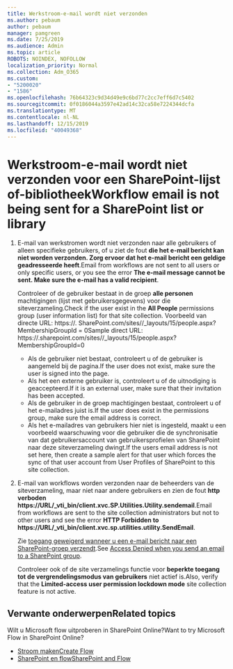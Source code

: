 ```yaml
---
title: Werkstroom-e-mail wordt niet verzonden
ms.author: pebaum
author: pebaum
manager: pamgreen
ms.date: 7/25/2019
ms.audience: Admin
ms.topic: article
ROBOTS: NOINDEX, NOFOLLOW
localization_priority: Normal
ms.collection: Adm_O365
ms.custom:
- "5200020"
- "1586"
ms.openlocfilehash: 76b64323c9d34d49e9c6bd77c2cc7eff6d7c5402
ms.sourcegitcommit: 0f0186044a3597e42ad14c32ca58e7224344dcfa
ms.translationtype: MT
ms.contentlocale: nl-NL
ms.lasthandoff: 12/15/2019
ms.locfileid: "40049368"
---
```

# <a name="workflow-email-is-not-being-sent-for-a-sharepoint-list-or-library"></a><span data-ttu-id="418dd-102">Werkstroom-e-mail wordt niet verzonden voor een SharePoint-lijst of-bibliotheek</span><span class="sxs-lookup"><span data-stu-id="418dd-102">Workflow email is not being sent for a SharePoint list or library</span></span>

1. <span data-ttu-id="418dd-103">E-mail van werkstromen wordt niet verzonden naar alle gebruikers of alleen specifieke gebruikers, of u ziet de fout **die het e-mail bericht kan niet worden verzonden. Zorg ervoor dat het e-mail bericht een geldige geadresseerde heeft**.</span><span class="sxs-lookup"><span data-stu-id="418dd-103">Email from workflows are not sent to all users or only specific users, or you see the error **The e-mail message cannot be sent. Make sure the e-mail has a valid recipient**.</span></span>

    <span data-ttu-id="418dd-104">Controleer of de gebruiker bestaat in de groep **alle personen** machtigingen (lijst met gebruikersgegevens) voor die siteverzameling.</span><span class="sxs-lookup"><span data-stu-id="418dd-104">Check if the user exist in the **All People** permissions group (user information list) for that site collection.</span></span>  <span data-ttu-id="418dd-105">Voorbeeld van directe URL<tenant>: https://<sitename>. SharePoint.com/sites//_layouts/15/people.aspx? MembershipGroupId = 0</span><span class="sxs-lookup"><span data-stu-id="418dd-105">Sample direct URL: https://<tenant>.sharepoint.com/sites/<sitename>/_layouts/15/people.aspx?MembershipGroupId=0</span></span>

    - <span data-ttu-id="418dd-106">Als de gebruiker niet bestaat, controleert u of de gebruiker is aangemeld bij de pagina.</span><span class="sxs-lookup"><span data-stu-id="418dd-106">If the user does not exist, make sure the user is signed into the page.</span></span> 
    - <span data-ttu-id="418dd-107">Als het een externe gebruiker is, controleert u of de uitnodiging is geaccepteerd.</span><span class="sxs-lookup"><span data-stu-id="418dd-107">If it is an external user, make sure that their invitation has been accepted.</span></span>
    - <span data-ttu-id="418dd-108">Als de gebruiker in de groep machtigingen bestaat, controleert u of het e-mailadres juist is.</span><span class="sxs-lookup"><span data-stu-id="418dd-108">If the user does exist in the permissions group, make sure the email address is correct.</span></span>
    - <span data-ttu-id="418dd-109">Als het e-mailadres van gebruikers hier niet is ingesteld, maakt u een voorbeeld waarschuwing voor die gebruiker die de synchronisatie van dat gebruikersaccount van gebruikersprofielen van SharePoint naar deze siteverzameling dwingt.</span><span class="sxs-lookup"><span data-stu-id="418dd-109">If the users email address is not set here, then create a sample alert for that user which forces the sync of that user account from User Profiles of SharePoint to this site collection.</span></span>
 
2. <span data-ttu-id="418dd-110">E-mail van workflows worden verzonden naar de beheerders van de siteverzameling, maar niet naar andere gebruikers en zien de fout **http verboden <span>https:</span>//URL/_vti_bin/client.xvc.SP.Utilities.Utility.sendemail**.</span><span class="sxs-lookup"><span data-stu-id="418dd-110">Email from workflows are sent to the site collection administrators but not to other users and see the error **HTTP Forbidden to <span>https:</span>//URL/_vti_bin/client.xvc.sp.utilities.utility.SendEmail**.</span></span>
 

    <span data-ttu-id="418dd-111">Zie [toegang geweigerd wanneer u een e-mail bericht naar een SharePoint-groep verzendt](https://docs.microsoft.com/sharepoint/support/sharing-and-permissions/access-denied-when-send-an-email-to-groups).</span><span class="sxs-lookup"><span data-stu-id="418dd-111">See [Access Denied when you send an email to a SharePoint group](https://docs.microsoft.com/sharepoint/support/sharing-and-permissions/access-denied-when-send-an-email-to-groups).</span></span>

    <span data-ttu-id="418dd-112">Controleer ook of de site verzamelings functie voor **beperkte toegang tot de vergrendelingsmodus van gebruikers** niet actief is.</span><span class="sxs-lookup"><span data-stu-id="418dd-112">Also, verify that the **Limited-access user permission lockdown mode** site collection feature is not active.</span></span>


## <a name="related-topics"></a><span data-ttu-id="418dd-113">Verwante onderwerpen</span><span class="sxs-lookup"><span data-stu-id="418dd-113">Related topics</span></span>
<span data-ttu-id="418dd-114">Wilt u Microsoft flow uitproberen in SharePoint Online?</span><span class="sxs-lookup"><span data-stu-id="418dd-114">Want to try Microsoft Flow in SharePoint Online?</span></span>
- [<span data-ttu-id="418dd-115">Stroom maken</span><span class="sxs-lookup"><span data-stu-id="418dd-115">Create Flow</span></span>](https://support.office.com/article/Create-a-flow-for-a-list-or-library-in-SharePoint-Online-or-OneDrive-for-Business-a9c3e03b-0654-46af-a254-20252e580d01) 
- [<span data-ttu-id="418dd-116">SharePoint en flow</span><span class="sxs-lookup"><span data-stu-id="418dd-116">SharePoint and Flow</span></span>](https://flow.microsoft.com/blog/sharepoint-and-flow/) 


